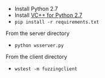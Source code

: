- Install Python 2.7
- Install [VC++ for Python 2.7](https://aka.ms/vcpython27)
- `pip install -r requirements.txt`

From the server directory
- `python wsserver.py`

From the client directory
- `wstest -m fuzzingclient`
